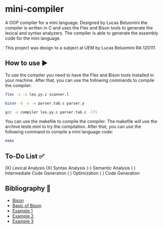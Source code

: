 # mini-compiler

A OOP compiler for a mini language. Designed by Lucas Beluomini the compiler is written in C and uses the Flex and Bison tools to generate the lexical and syntax analyzers. The compiler is able to generate the assembly code for the mini language.

This project was design to a subject at UEM by Lucas Beluomini RA 120111


## How to use ▶️

To use the compiler you need to have the Flex and Bison tools installed in your machine. After that, you can use the following commands to compile the compiler:

```bash
flex -i -o lex.yy.c scanner.l

bison -d -v -o parser.tab.c parser.y

gcc -o compiler lex.yy.c parser.tab.c -lfl
```

You can use the makefile to compile the compiler. The makefile will use the archive teste.mini to try the compilation. After that, you can use the following command to compile a mini language code:

```bash
make
```

## To-Do List ✅

(X) Lexical Analysis
(X) Syntax Analysis
(-) Semantic Analysis
( ) Intermediate Code Generation
( ) Optimization
( ) Code Generation

## Bibliography 📖

- [Bison](https://iq.opengenus.org/yacc-and-bison/#gsc.tab=0)
- [Basic of Bison](https://www.gnu.org/software/bison/manual/html_node/Actions.html)
- [Example 1](https://medium.com/codex/building-a-c-compiler-using-lex-and-yacc-446262056aaa)
- [Example 2](https://medium.com/@mirasma/creating-a-mini-c-compiler-using-lex-and-yacc-part-1-963b0860f5b1)
- [Example 3](https://eqdrs.github.io/compilers/2019/09/08/implementando-um-analisador-lexico-usando-o-flex.html)